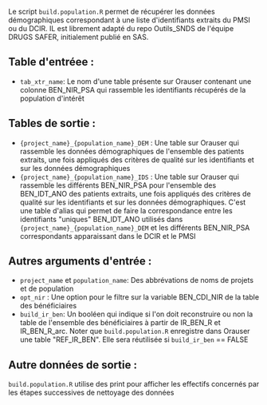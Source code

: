 Le script `build.population.R` permet de récupérer les données démographiques correspondant à une liste d'identifiants extraits du PMSI ou du DCIR.
IL est librement adapté du repo Outils_SNDS de l'équipe DRUGS SAFER, initialement publié en SAS.

## Table d'entréee :
 - `tab_xtr_name`: Le nom d'une table présente sur Orauser contenant une colonne BEN_NIR_PSA qui rassemble les identifiants récupérés de la population d'intérêt
## Tables de sortie :
 - `{project_name}_{population_name}_DEM` : Une table sur Orauser qui rassemble les données démographiques de l'ensemble des patients extraits, une fois appliqués des critères de qualité sur les identifiants et sur les données démographiques
 - `{project_name}_{population_name}_IDS` : Une table sur Orauser qui rassemble les différents BEN_NIR_PSA pour l'ensemble des BEN_IDT_ANO des patients extraits, une fois appliqués des critères de qualité sur les identifiants et sur les données démographiques. C'est une table d'alias qui permet de faire la correspondance entre les identifiants "uniques" BEN_IDT_ANO utilisés dans `{project_name}_{population_name}_DEM` et les différents BEN_NIR_PSA correspondants apparaissant dans le DCIR et le PMSI

## Autres arguments d'entrée :
 - `project_name` et `population_name`: Des abbrévations de noms de projets et de population
 - `opt_nir` : Une option pour le filtre sur la variable BEN_CDI_NIR de la table des bénéficiaires
 - `build_ir_ben`: Un booléen qui indique si l'on doit reconstruire ou non la table de l'ensemble des bénéficiaires à partir de IR_BEN_R et IR_BEN_R_arc. Noter que `build.population.R` enregistre dans Orauser une table "REF_IR_BEN". Elle sera réutilisée si `build_ir_ben` == FALSE

## Autre données de sortie :
`build.population.R` utilise des print pour afficher les effectifs concernés par les étapes successives de nettoyage des données
